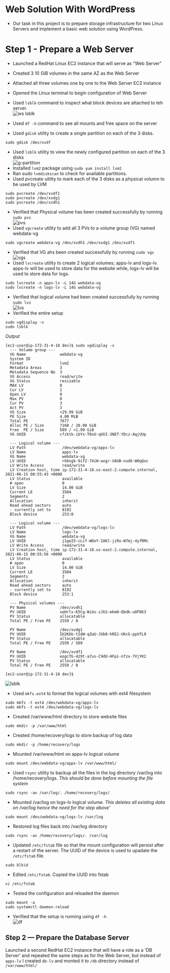 # Web Solution With WordPress
- Our task in this project is to  prepare storage infrastructure for two Linux Servers and implement a basic web solution using WordPress. 
# Step 1 - Prepare a Web Server
- Launched a RedHat Linux EC2 instance that will serve as "Web Server"
- Created 3 10 GiB volumes in the same AZ as the Web Server
- Attached all three volumes one by one to the Web Server EC2 instance
- Opened the Linux terminal to begin configuration of Web Server
- Used `lsblk` command to inspect what block devices are attached to teh server.   
![ws lsblk](https://user-images.githubusercontent.com/20668013/121974097-9552d200-cd76-11eb-83f5-1455568795b6.JPG)
 
- Used `df -h` command to see all mounts and free space on the server
- Used `gdisk` utility to create a single partition on each of the 3 disks. 
```
sudo gdisk /dev/xvdf
```
- Used `lsblk` utility to view the newly configured partition on each of the 3 disks  
![g-partition](https://user-images.githubusercontent.com/20668013/121975623-f5974300-cd79-11eb-8130-24d0e7ad66b7.JPG)  
- Installed `lvm2` package using `sudo yum install lvm2`
- Ran sudo `lvmdiskscan` to check for available partitions.
- Used pvcreate uitilty to mark each of the 3 disks as a physical volumn to be used by LVM
```
sudo pvcreate /dev/xvdf1
sudo pvcreate /dev/xvdg1
sudo pvcreate /dev/xvdh1
```
- Verified that Physical volume has been created successfully by running `sudo pvs`  
![pvs](https://user-images.githubusercontent.com/20668013/121976044-e82e8880-cd7a-11eb-9fd1-2bf02c178437.JPG)
- Used `vgcreate` utility to add all 3 PVs to a volume group (VG) named webdata-vg
```
sudo vgcreate webdata-vg /dev/xvdh1 /dev/xvdg1 /dev/xvdf1
```
- Verified that VG ahs been created successfully by running `sudo vgs`  
![vgs](https://user-images.githubusercontent.com/20668013/121976712-4740cd00-cd7c-11eb-930d-89b65969051e.JPG)
- Used `lvcreate` utility to create 2 logical volumes; apps-lv and logs-lv. apps-lv will be used to store data for the website while, logs-lv will be used to store data for logs.
```
sudo lvcreate -n apps-lv -L 14G webdata-vg
sudo lvcreate -n logs-lv -L 14G webdata-vg
```
- Verified that logical volume had been created successfully by running `sudo lvs`  
![lvs](https://user-images.githubusercontent.com/20668013/121977091-0f865500-cd7d-11eb-8aac-52a115af7ea9.JPG)
- Verified the entire setup 
```
sudo vgdisplay -v
sudo lsblk
```
*Output*
```
[ec2-user@ip-172-31-4-18 dev]$ sudo vgdisplay -v
  --- Volume group ---
  VG Name               webdata-vg
  System ID
  Format                lvm2
  Metadata Areas        3
  Metadata Sequence No  3
  VG Access             read/write
  VG Status             resizable
  MAX LV                0
  Cur LV                2
  Open LV               0
  Max PV                0
  Cur PV                3
  Act PV                3
  VG Size               <29.99 GiB
  PE Size               4.00 MiB
  Total PE              7677
  Alloc PE / Size       7168 / 28.00 GiB
  Free  PE / Size       509 / <1.99 GiB
  VG UUID               cfzktk-ibYx-T0xU-qUUI-3NEf-YDcz-AqjUUp

  --- Logical volume ---
  LV Path                /dev/webdata-vg/apps-lv
  LV Name                apps-lv
  VG Name                webdata-vg
  LV UUID                rk6ngk-9ifZ-74iW-wogr-VAUB-nud6-W0qQoc
  LV Write Access        read/write
  LV Creation host, time ip-172-31-4-18.us-east-2.compute.internal, 2021-06-15 00:55:43 +0000
  LV Status              available
  # open                 0
  LV Size                14.00 GiB
  Current LE             3584
  Segments               2
  Allocation             inherit
  Read ahead sectors     auto
  - currently set to     8192
  Block device           253:0

  --- Logical volume ---
  LV Path                /dev/webdata-vg/logs-lv
  LV Name                logs-lv
  VG Name                webdata-vg
  LV UUID                j1ge25-cLcf-WOoY-IAKl-jiRo-W7mj-4yfRMc
  LV Write Access        read/write
  LV Creation host, time ip-172-31-4-18.us-east-2.compute.internal, 2021-06-15 00:55:56 +0000
  LV Status              available
  # open                 0
  LV Size                14.00 GiB
  Current LE             3584
  Segments               2
  Allocation             inherit
  Read ahead sectors     auto
  - currently set to     8192
  Block device           253:1

  --- Physical volumes ---
  PV Name               /dev/xvdh1
  PV UUID               xeHrls-K5Cg-WiUs-zJkS-mkm0-Qbdk-uOFN53
  PV Status             allocatable
  Total PE / Free PE    2559 / 0

  PV Name               /dev/xvdg1
  PV UUID               IU2Kbk-tIdW-qZwU-JUb0-hRE1-UKcG-ppUfL9
  PV Status             allocatable
  Total PE / Free PE    2559 / 509

  PV Name               /dev/xvdf1
  PV UUID               eogcTG-429t-a7us-C9dU-HFpi-nTzx-7VjYK2
  PV Status             allocatable
  Total PE / Free PE    2559 / 0

[ec2-user@ip-172-31-4-18 dev]$
```
![lsblk](https://user-images.githubusercontent.com/20668013/121977475-077ae500-cd7e-11eb-84a6-522f1329d373.JPG)
- Used `mkfs.ext4` to format the logical volumes with ext4 filesystem
```
sudo mkfs -t ext4 /dev/webdata-vg/apps-lv
sudo mkfs -t ext4 /dev/webdata-vg/logs-lv
```
- Created /var/www/html directory to store website files
```
sudo mkdir -p /var/www/html
```
- Created /home/recovery/logs to store backup of log data
```
sudo mkdir -p /home/recovery/logs
```
- Mounted /var/www/html on apps-lv logical volume
```
sudo mount /dev/webdata-vg/apps-lv /var/www/html/
```
- Used `rsync` utility to backup all the files in the log directory /var/log into /home/recovery/logs. *This should be done before mounting the file system*
```
sudo rsync -av /var/log/. /home/recovery/logs/
```
- Mounted /var/log on logs-lv logical volume. *This deletes all existing data on /var/log hence the need for the step above*'
```
sudo mount /dev/webdata-vg/logs-lv /var/log
```
- Restored log files back into /var/log directory
```
sudo rsync -av /home/recovery/logs/. /var/log
```
- Updated `/etc/fstab` file so that the mount configuration will persist after a restart of the server. The UUID of the device is used to upadate the `/etc/fstab` file.
```
sudo blkid
```
- Edited `/etc/fstab`. Copied the UUID into fstab
```
vi /etc/fstab
```
- Tested the configuration and reloaded the daemon
```
sudo mount -a
sudo systemctl daemon-reload
```
- Verified that the setup is running using `df -h`  
![df](https://user-images.githubusercontent.com/20668013/121979851-e072e200-cd82-11eb-8c4c-658cdb344c17.JPG)

## Step 2 — Prepare the Database Server
Launched a second RedHat EC2 instance that will have a role as a 'DB Server' and repeated the same steps as for the Web Server, but instead of `apps-lv` I created `db-lv` and monted it to `/db` directory instead of `/var/www/html/`




